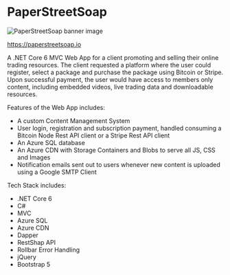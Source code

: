 # PaperStreetSoap

![PaperStreetSoap banner image](https://paperstreetsoap.azureedge.net/site/paper-street-soap-banner.webp)

https://paperstreetsoap.io

A .NET Core 6 MVC Web App for a client promoting and selling their online trading resources.
The client requested a platform where the user could register, select a package and purchase the package using Bitcoin or Stripe.
Upon successful payment, the user would have access to members only content, including embedded videos, live trading data and downloadable resources.

Features of the Web App includes:

* A custom Content Management System
* User login, registration and subscription payment, handled consuming a Bitcoin Node Rest API client or a Stripe Rest API client
* An Azure SQL database
* An Azure CDN with Storage Containers and Blobs to serve all JS, CSS and Images
* Notification emails sent out to users whenever new content is uploaded using a Google SMTP Client

Tech Stack includes:

* .NET Core 6
* C#
* MVC
* Azure SQL
* Azure CDN
* Dapper
* RestShap API
* Rollbar Error Handling
* jQuery
* Bootstrap 5

